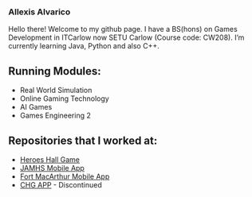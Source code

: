 ### Allexis Alvarico
Hello there! Welcome to my github page. I have a BS(hons) on Games Development in ITCarlow now SETU Carlow (Course code: CW208).
I’m currently learning Java, Python and also C++.
## Running Modules:
- Real World Simulation
- Online Gaming Technology
- AI Games
- Games Engineering 2

## Repositories that I worked at:
- [Heroes Hall Game](https://github.com/MichalKrzyzanowski/HH-Main)
- [JAMHS Mobile App](https://github.com/AllexisAlvarico/JAMHS_Flutter)
- [Fort MacArthur Mobile App](https://github.com/Richard-Fleming/Fort_MacArthur)
- [CHG APP](https://github.com/AllexisAlvarico/CHG_app) - Discontinued


<!--
**AllexisAlvarico/AllexisAlvarico** is a ✨ _special_ ✨ repository because its `README.md` (this file) appears on your GitHub profile.

Here are some ideas to get you started:

- 🔭 I’m currently working on ...
- 🌱 
- 👯 I’m looking to collaborate on ...
- 🤔 I’m looking for help with ...
- 💬 Ask me about ...
- 📫 How to reach me: ...
- 😄 Pronouns: ...
- ⚡ Fun fact: ...
-->
